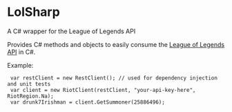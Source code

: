 # LolSharp
A C# wrapper for the League of Legends API

Provides C# methods and objects to easily consume the [League of Legends API](https://developer.riotgames.com) in C#. 

Example:

` var restClient = new RestClient(); // used for dependency injection and unit tests`  
` var client = new RiotClient(restClient, "your-api-key-here", RiotRegion.Na);`  
` var drunk7Irishman = client.GetSummoner(25886496);`
